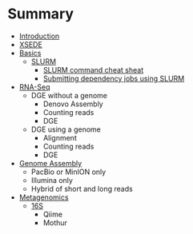 # Summary

* [Introduction](README.md)
* [XSEDE](xsede.md)
* [Basics](Basics/basics.md)
  * [SLURM](Basics/slurm.md)
    * [SLURM command cheat sheat](Basics/slurm-cheatsheat.md)
    * [Submitting dependency jobs using SLURM](Basics/slurm-dependency.md)
* [RNA-Seq](RNA-Seq/RNA-SeqIntro.md)
  * DGE without a genome
    * Denovo Assembly
    * Counting reads
    * DGE
  * DGE using a genome
    * Alignment
    * Counting reads
    * DGE
* [Genome Assembly](GenomeAssembly/GenomeAssemblyIntro.md)
  * PacBio or MinION only
  * Illumina only
  * Hybrid of short and long reads
* [Metagenomics](Metagenomics/MetaGenomicsIntro.md)
  * [16S](16SIntro.md)
    * Qiime
    * Mothur

